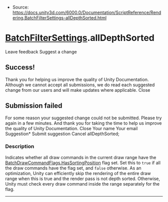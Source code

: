 * Source: https://docs.unity3d.com/6000.0/Documentation/ScriptReference/Rendering.BatchFilterSettings-allDepthSorted.html

#  [BatchFilterSettings](https://docs.unity3d.com/6000.0/Documentation/ScriptReference/Rendering.BatchFilterSettings.html).allDepthSorted
Leave feedback
Suggest a change
## Success!
Thank you for helping us improve the quality of Unity Documentation. Although we cannot accept all submissions, we do read each suggested change from our users and will make updates where applicable.
Close
## Submission failed
For some reason your suggested change could not be submitted. Please <a>try again</a> in a few minutes. And thank you for taking the time to help us improve the quality of Unity Documentation.
Close
Your name Your email Suggestion* Submit suggestion
Cancel
allDepthSorted; 
### Description
Indicates whether all draw commands in the current draw range have the [BatchDrawCommandFlags.HasSortingPosition](https://docs.unity3d.com/6000.0/Documentation/ScriptReference/Rendering.BatchDrawCommandFlags.HasSortingPosition.html) flag set.
Set this to `true` if all the draw commands have the flag set, and `false` otherwise. As an optimization, Unity can efficiently skip the rendering of the entire draw range when this is true and the render pass is not depth sorted. Otherwise, Unity must check every draw command inside the range separately for the flag.
* * *
